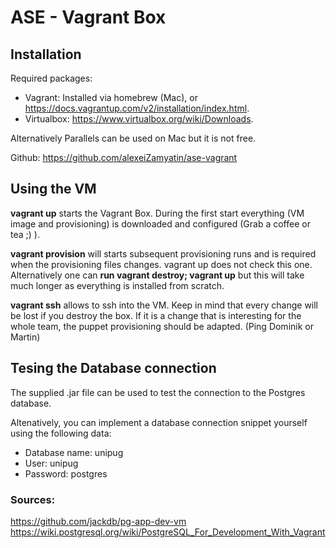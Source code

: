 # ASE - Vagrant Box

## Installation

Required packages:

* Vagrant: Installed via homebrew (Mac), or https://docs.vagrantup.com/v2/installation/index.html.
* Virtualbox: https://www.virtualbox.org/wiki/Downloads.

Alternatively Parallels can be used on Mac but it is not free.

Github: https://github.com/alexeiZamyatin/ase-vagrant


## Using the VM

**vagrant up** starts the Vagrant Box. During the first start everything (VM image and provisioning) is downloaded and configured (Grab a coffee or tea ;) ).


**vagrant provision** will starts subsequent provisioning runs and is required when the provisioning files changes. vagrant up does not check this one. 
Alternatively one can **run vagrant destroy; vagrant up** but this will take much longer as everything is installed from scratch.

**vagrant ssh** allows to ssh into the VM. Keep in mind that every change will be lost if you destroy the box. If it is a change that is interesting for the whole team, the puppet provisioning should be adapted. (Ping Dominik or Martin)


## Tesing the Database connection
The supplied .jar file can be used to test the connection to the Postgres database. 

Altenatively, you can implement a database connection snippet yourself using the following data:

* Database name: unipug
* User: unipug
* Password: postgres


### Sources:
https://github.com/jackdb/pg-app-dev-vm
https://wiki.postgresql.org/wiki/PostgreSQL_For_Development_With_Vagrant
